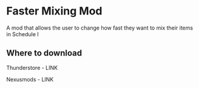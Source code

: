 
# Faster Mixing Mod

A mod that allows the user to change how fast they want to mix their items in Schedule I




## Where to download

Thunderstore - LINK

Nexusmods - LINK
